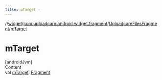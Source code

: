 ```yaml
---
title: mTarget -
---
```

//[widget](../../index.md)/[com.uploadcare.android.widget.fragment](../index.md)/[UploadcareFilesFragment](index.md)/[mTarget](m-target.md)



# mTarget  
[androidJvm]  
Content  
val [mTarget](m-target.md): [Fragment](https://developer.android.com/reference/kotlin/androidx/fragment/app/Fragment.html)  



